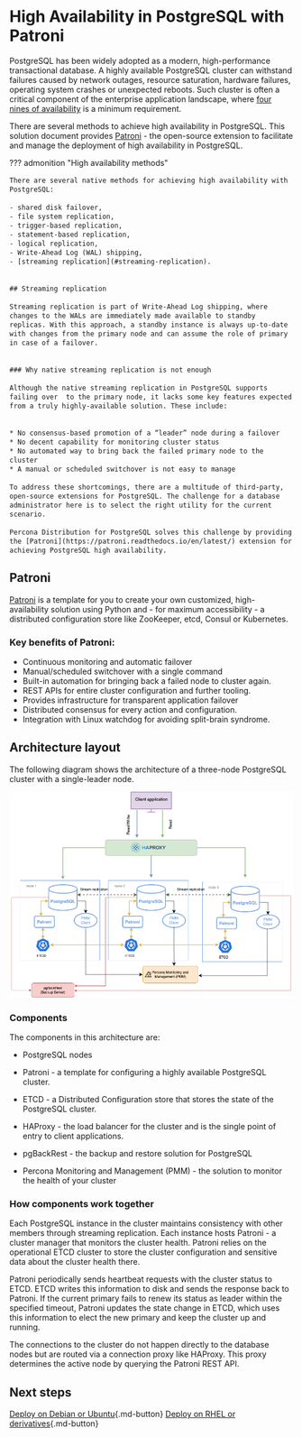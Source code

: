 # High Availability in PostgreSQL with Patroni

PostgreSQL has been widely adopted as a modern, high-performance transactional database. A highly available PostgreSQL cluster can withstand failures caused by network outages, resource saturation, hardware failures, operating system crashes or unexpected reboots. Such cluster is often a critical component of the enterprise application landscape, where [four nines of availability](https://en.wikipedia.org/wiki/High_availability#Percentage_calculation) is a minimum requirement. 

There are several methods to achieve high availability in PostgreSQL. This solution document provides [Patroni](#patroni) - the open-source extension to facilitate and manage the deployment of high availability in PostgreSQL.

??? admonition "High availability methods"

    There are several native methods for achieving high availability with PostgreSQL:

    - shared disk failover, 
    - file system replication, 
    - trigger-based replication, 
    - statement-based replication, 
    - logical replication, 
    - Write-Ahead Log (WAL) shipping,
    - [streaming replication](#streaming-replication).


    ## Streaming replication

    Streaming replication is part of Write-Ahead Log shipping, where changes to the WALs are immediately made available to standby replicas. With this approach, a standby instance is always up-to-date with changes from the primary node and can assume the role of primary in case of a failover.


    ### Why native streaming replication is not enough

    Although the native streaming replication in PostgreSQL supports failing over  to the primary node, it lacks some key features expected from a truly highly-available solution. These include:


    * No consensus-based promotion of a “leader” node during a failover
    * No decent capability for monitoring cluster status 
    * No automated way to bring back the failed primary node to the cluster
    * A manual or scheduled switchover is not easy to manage 

    To address these shortcomings, there are a multitude of third-party, open-source extensions for PostgreSQL. The challenge for a database administrator here is to select the right utility for the current scenario. 

    Percona Distribution for PostgreSQL solves this challenge by providing the [Patroni](https://patroni.readthedocs.io/en/latest/) extension for achieving PostgreSQL high availability.

## Patroni

[Patroni](https://patroni.readthedocs.io/en/latest/) is a template for you to create your own customized, high-availability solution using Python and - for maximum accessibility - a distributed configuration store like ZooKeeper, etcd, Consul or Kubernetes. 

### Key benefits of Patroni:

* Continuous monitoring and automatic failover
* Manual/scheduled switchover with a single command
* Built-in automation for bringing back a failed node to cluster again.
* REST APIs for entire cluster configuration and further tooling.
* Provides infrastructure for transparent application failover
* Distributed consensus for every action and configuration.
* Integration with Linux watchdog for avoiding split-brain syndrome.

## Architecture layout

The following diagram shows the architecture of a three-node PostgreSQL cluster with a single-leader node. 

![Architecture of the three-node, single primary PostgreSQL cluster](../_images/diagrams/ha-architecture-patroni.png)

### Components

The components in this architecture are:

- PostgreSQL nodes 
- Patroni - a template for configuring a highly available PostgreSQL cluster.

- ETCD - a Distributed Configuration store that stores the state of the PostgreSQL cluster. 

- HAProxy - the load balancer for the cluster and is the single point of entry to client applications. 

- pgBackRest - the backup and restore solution for PostgreSQL

- Percona Monitoring and Management (PMM) - the solution to monitor the health of your cluster 

### How components work together

Each PostgreSQL instance in the cluster maintains consistency with other members through streaming replication. Each instance hosts Patroni - a cluster manager that monitors the cluster health. Patroni relies on the operational ETCD cluster to store the cluster configuration and sensitive data about the cluster health there. 

Patroni periodically sends heartbeat requests with the cluster status to ETCD. ETCD writes this information to disk and sends the response back to Patroni. If the current primary fails to renew its status as leader within the specified timeout, Patroni updates the state change in ETCD, which uses this information to elect the new primary and keep the cluster up and running.

The connections to the cluster do not happen directly to the database nodes but are routed via a connection proxy like HAProxy. This proxy determines the active node by querying the Patroni REST API.

## Next steps

[Deploy on Debian or Ubuntu](ha-setup-apt.md){.md-button}
[Deploy on RHEL or derivatives](ha-setup-yum.md){.md-button}

